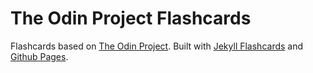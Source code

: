 # The Odin Project Flashcards

Flashcards based on [The Odin Project](https://www.theodinproject.com/). Built with [Jekyll Flashcards](https://github.com/kennguyen01/jekyll-flashcards) and [Github Pages](https://pages.github.com/).